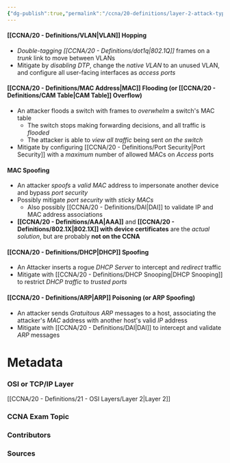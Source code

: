 ```yaml
---
{"dg-publish":true,"permalink":"/ccna/20-definitions/layer-2-attack-types/","tags":["defs_ccna"],"created":"2023-11-04T12:45:23.000-07:00","updated":"2023-11-08T14:30:50.731-08:00"}
---
```


#### [[CCNA/20 - Definitions/VLAN\|VLAN]] Hopping
- *Double-tagging [[CCNA/20 - Definitions/dot1q\|802.1Q]]* frames on a *trunk* link to move between VLANs
- Mitigate by *disabling DTP*, change the *native VLAN* to an unused VLAN, and configure all user-facing interfaces as *access ports*

#### [[CCNA/20 - Definitions/MAC Address\|MAC]] Flooding (or [[CCNA/20 - Definitions/CAM Table\|CAM Table]] Overflow)
- An attacker floods a switch with frames to *overwhelm* a switch's MAC table
	- The switch stops making forwarding decisions, and all traffic is *flooded*
	- The attacker is able to *view all traffic* being sent *on the switch*
- Mitigate by configuring [[CCNA/20 - Definitions/Port Security\|Port Security]] with a *maximum* number of allowed MACs on *Access* ports

#### MAC Spoofing
- An attacker *spoofs* a *valid MAC* address to impersonate another device and bypass *port security*
- Possibly mitigate *port security* with *sticky MACs*
	- Also possibly [[CCNA/20 - Definitions/DAI\|DAI]] to validate IP and MAC address associations
- **[[CCNA/20 - Definitions/AAA\|AAA]]** and **[[CCNA/20 - Definitions/802.1X\|802.1X]] with device certificates** are the *actual solution*, but are probably **not on the CCNA**

#### [[CCNA/20 - Definitions/DHCP\|DHCP]] Spoofing
- An Attacker inserts a rogue *DHCP Server* to intercept and *redirect* traffic
- Mitigate with [[CCNA/20 - Definitions/DHCP Snooping\|DHCP Snooping]] to restrict *DHCP traffic* to *trusted ports*

#### [[CCNA/20 - Definitions/ARP\|ARP]] Poisoning (or ARP Spoofing)
- An attacker sends *Gratuitous ARP* messages to a host, associating the attacker's *MAC* address with another host's valid *IP* address
- Mitigate with [[CCNA/20 - Definitions/DAI\|DAI]] to intercept and validate *ARP* messages



# Metadata
### OSI or TCP/IP Layer
[[CCNA/20 - Definitions/21 - OSI Layers/Layer 2\|Layer 2]]

### CCNA Exam Topic

### Contributors

### Sources
